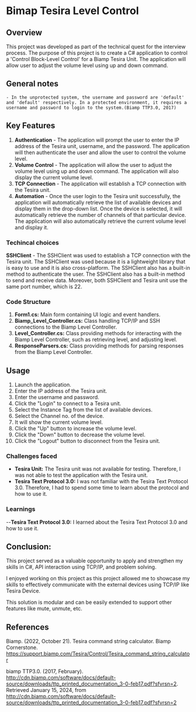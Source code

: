# Bimap Tesira Level Control

## Overview
This project was developed as part of the technical quest for the interview process. The purpose of this project is to create a C# application to control a 'Control Block-Level Control' for a Biamp Tesira Unit. The application will allow user to adjust the volume level using up and down command.

## General notes
	- In the unprotected system, the username and password are 'default' and 'default' respectively. In a protected environment, it requires a username and password to login to the system.(Biamp TTP3.0, 2017)

## Key Features
1. **Authentication** - The application will prompt the user to enter the IP address of the Tesira unit, username, and the password. The application will then authenticate the user and allow the user to control the volume level.
2. **Volume Control** - The application will allow the user to adjust the volume level using up and down command. The application will also display the current volume level.
3. **TCP Connection** - The application will establish a TCP connection with the Tesira unit.
4. **Automation** - Once the user login to the Tesira unit successfully, the application will automatically retrieve the list of available devices and display them in the drop-down list. Once the device is selected, it will automatically retrieve the number of channels of that particular device. The application will also automatically retrieve the current volume level and display it.

### Techincal choices
**SSHClient** - The SSHClient was used to establish a TCP connection with the Tesira unit. The SSHClient was used because it is a lightweight library that is easy to use and it is also cross-platform. The SSHClient also has a built-in method to authenticate the user. The SSHClient also has a built-in method to send and receive data. Moreover, both SSHClient and Tesira unit use the same port number, which is 22.

### Code Structure
1. **Form1.cs:** Main form containing UI logic and event handlers.
2. **Biamp_Level_Controller.cs:** Class handling TCP/IP and SSH connections to the Biamp Level Controller.
3. **Level_Controller.cs:** Class providing methods for interacting with the Biamp Level Controller, such as retrieving level, and adjusting level.
4. **ResponseParsers.cs:** Class providing methods for parsing responses from the Biamp Level Controller.

## Usage
1. Launch the application.
2. Enter the IP address of the Tesira unit.
3. Enter the username and password.			
4. Click the "Login" to connect to a Tesira unit.
5. Select the Instance Tag from the list of available devices.
6. Select the Channel no. of the device.
7. It will show the current volume level.
8. Click the "Up" button to increase the volume level.
9. Click the "Down" button to decrease the volume level.
10. Click the "Logout" button to disconnect from the Tesira unit.

### Challenges faced

- **Tesira Unit:** The Tesira unit was not available for testing. Therefore, I was not able to test the application with the Tesira unit.
- **Tesira Text Protocol 3.0:** I was not familiar with the Tesira Text Protocol 3.0. Therefore, I had to spend some time to learn about the protocol and how to use it.

### Learnings

--**Tesira Text Protocol 3.0:** I learned about the Tesira Text Protocol 3.0 and how to use it.

## Conclusion:
This project served as a valuable opportunity to apply and strengthen my skills in C#, API interaction using TCP/IP, and problem solving.

I enjoyed working on this project as this project allowed me to showcase my skills to effectively communicate with the external devices using TCP/IP like Tesira Device.

This solution is modular and can be easily extended to support other features like mute, unmute, etc.

## References
Biamp. (2022, October 21). Tesira command string calculator. Biamp Cornerstone. https://support.biamp.com/Tesira/Control/Tesira_command_string_calculator

biamp TTP3.0. (2017, February). http://cdn.biamp.com/software/docs/default-source/downloads/ttp_printed_documentation_3-0-feb17.pdf?sfvrsn=2. Retrieved January 15, 2024, from http://cdn.biamp.com/software/docs/default-source/downloads/ttp_printed_documentation_3-0-feb17.pdf?sfvrsn=2
